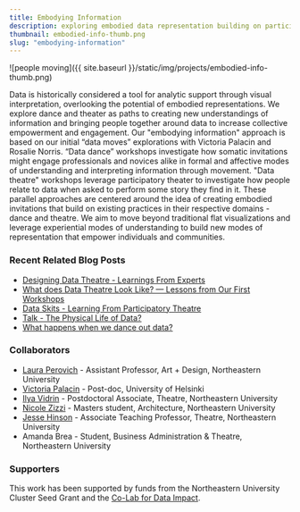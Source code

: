 ```yaml
---
title: Embodying Information
description: exploring embodied data representation building on participatory theatre traditions
thumbnail: embodied-info-thumb.png
slug: "embodying-information"
---
```


![people moving]({{ site.baseurl }}/static/img/projects/embodied-info-thumb.png)

Data is historically considered a tool for analytic support through visual interpretation, overlooking the potential of embodied representations. We explore dance and theater as paths to creating new understandings of information and bringing people together around data to increase collective empowerment and engagement. Our "embodying information" approach is based on our initial “data moves” explorations with Victoria Palacin and Rosalie Norris. “Data dance” workshops investigate how somatic invitations might engage professionals and novices alike in formal and affective modes of understanding and interpreting information through movement. "Data theatre" workshops leverage participatory theater to investigate how people relate to data when asked to perform some story they find in it. These parallel approaches are centered around the idea of creating embodied invitations that build on existing practices in their respective domains - dance and theatre. We aim to move beyond traditional flat visualizations and leverage experiential modes of understanding to build new modes of representation that empower individuals and communities.

### Recent Related Blog Posts

* [Designing Data Theatre - Learnings From Experts](/2021/05/14/data-theatre-interviews.html)
* [What does Data Theatre Look Like? — Lessons from Our First Workshops](/2021/04/16/data-theatre-workshops.html)
* [Data Skits - Learning From Participatory Theatre](/2020/12/03/data-skits-background.html)
* [Talk - The Physical Life of Data?](/2021/01/24/physical-life-of-data-talk.html)
* [What happens when we dance out data?](https://medium.com/@rahulbot/what-happens-when-we-dance-our-data-be55512d0b7d)

### Collaborators

* [Laura Perovich](https://camd.northeastern.edu/faculty/laura-perovich/) - Assistant Professor, Art + Design, Northeastern University
* [Victoria Palacin](https://www.mavipasi.com) - Post-doc, University of Helsinki
* [Ilya Vidrin](https://www.ilyavidrin.com) - Postdoctoral Associate, Theatre, Northeastern University
* [Nicole Zizzi](https://www.nicolezizzi.com) - Masters student, Architecture, Northeastern University
* [Jesse Hinson](https://camd.northeastern.edu/faculty/jesse-hinson/) - Associate Teaching Professor, Theatre, Northeastern University
* Amanda Brea - Student, Business Administration & Theatre, Northeastern University

### Supporters

This work has been supported by funds from the Northeastern University Cluster Seed Grant and the [Co-Lab for Data Impact](https://camd.northeastern.edu/research-scholarship-creative-practice/co-laboratory-for-data-impact/).
